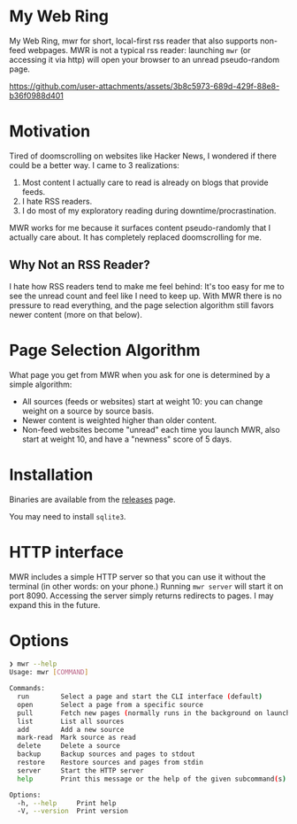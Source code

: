 # My Web Ring

My Web Ring, mwr for short, local-first rss reader that also supports non-feed webpages.
MWR is not a typical rss reader: launching
`mwr` (or accessing it via http) will open your browser to an unread pseudo-random page.

https://github.com/user-attachments/assets/3b8c5973-689d-429f-88e8-b36f0988d401

# Motivation

Tired of doomscrolling on websites like Hacker News, I wondered if there could
be a better way. I came to 3 realizations:

1. Most content I actually care to read is already on blogs that provide feeds.
2. I hate RSS readers.
3. I do most of my exploratory reading during downtime/procrastination.

MWR works for me because it surfaces content pseudo-randomly that I actually
care about. It has completely replaced  doomscrolling for me.

## Why Not an RSS Reader?

I hate how RSS readers tend to make me feel behind: It's too easy for me to see
the unread count and feel like I need to keep up. With MWR there is no pressure to read
everything, and the page selection algorithm still favors newer content (more on that below).


# Page Selection Algorithm

What page you get from MWR when you ask for one is determined by a simple algorithm:

* All sources (feeds or websites) start at weight 10: you can change weight on a source by source basis.
* Newer content is weighted higher than older content.
* Non-feed websites become "unread" each time you launch MWR, also start at weight 10, and have
a "newness" score of 5 days.

# Installation
Binaries are available from the [releases](https://github.com/Fingel/my-web-ring/releases) page.

You may need to install `sqlite3`.

# HTTP interface
MWR includes a simple HTTP server so that you can use it without the terminal (in other words: on your
phone.) Running `mwr server` will start it on port  8090. Accessing the server simply returns redirects to
pages. I may expand this in the future.

# Options

```bash
❯ mwr --help
Usage: mwr [COMMAND]

Commands:
  run        Select a page and start the CLI interface (default)
  open       Select a page from a specific source
  pull       Fetch new pages (normally runs in the background on launch)
  list       List all sources
  add        Add a new source
  mark-read  Mark source as read
  delete     Delete a source
  backup     Backup sources and pages to stdout
  restore    Restore sources and pages from stdin
  server     Start the HTTP server
  help       Print this message or the help of the given subcommand(s)

Options:
  -h, --help     Print help
  -V, --version  Print version
```
